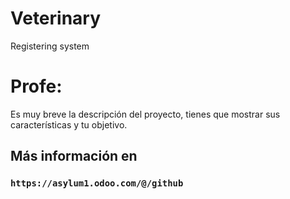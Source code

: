 # Veterinary
Registering system
# Profe:
Es muy breve la descripción del proyecto, tienes que mostrar sus características y tu objetivo.

## Más información en
### `https://asylum1.odoo.com/@/github`
